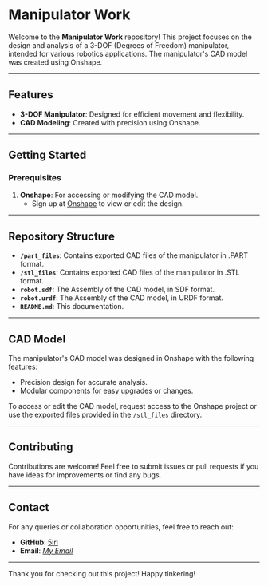 # Manipulator Work

Welcome to the **Manipulator Work** repository! This project focuses on the design and analysis of a 3-DOF (Degrees of Freedom) manipulator, intended for various robotics applications. The manipulator's CAD model was created using Onshape.

---

## Features

- **3-DOF Manipulator**: Designed for efficient movement and flexibility.
- **CAD Modeling**: Created with precision using Onshape.

---

## Getting Started

### Prerequisites

1. **Onshape**: For accessing or modifying the CAD model.
   - Sign up at [Onshape](https://www.onshape.com/) to view or edit the design.

---

## Repository Structure

- **`/part_files`**: Contains exported CAD files of the manipulator in .PART format.
- **`/stl_files`**: Contains exported CAD files of the manipulator in .STL format.
- **`robot.sdf`**: The Assembly of the CAD model, in SDF format.
- **`robot.urdf`**: The Assembly of the CAD model, in URDF format.
- **`README.md`**: This documentation.

---

## CAD Model

The manipulator's CAD model was designed in Onshape with the following features:

- Precision design for accurate analysis.
- Modular components for easy upgrades or changes.

To access or edit the CAD model, request access to the Onshape project or use the exported files provided in the `/stl_files` directory.

---

## Contributing

Contributions are welcome! Feel free to submit issues or pull requests if you have ideas for improvements or find any bugs.

---

## Contact

For any queries or collaboration opportunities, feel free to reach out:

- **GitHub**: [5iri](https://github.com/5iri)
- **Email**: *[My Email](mailto:shrivishakhdevanand@gmail.com)*

---

Thank you for checking out this project! Happy tinkering!
